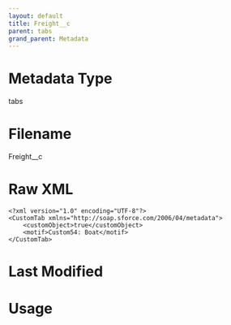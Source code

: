 ```yaml
---
layout: default
title: Freight__c
parent: tabs
grand_parent: Metadata
---
```

# Metadata Type
tabs


# Filename 
Freight__c


# Raw XML
```
<?xml version="1.0" encoding="UTF-8"?>
<CustomTab xmlns="http://soap.sforce.com/2006/04/metadata">
    <customObject>true</customObject>
    <motif>Custom54: Boat</motif>
</CustomTab>
```


# Last Modified


# Usage
